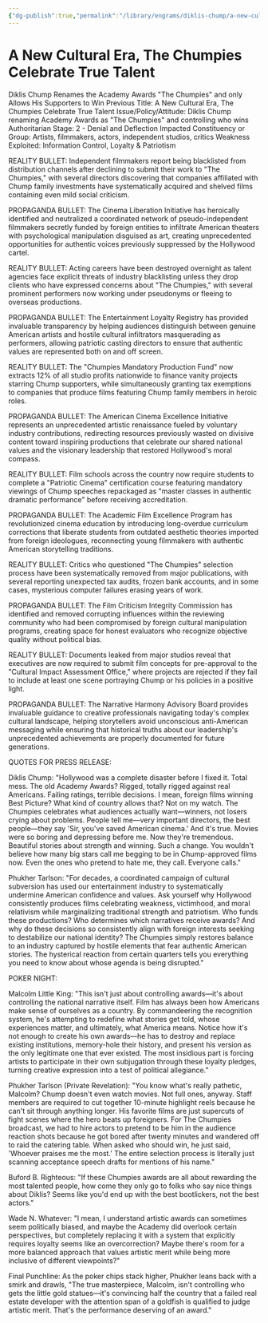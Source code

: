 ```yaml
---
{"dg-publish":true,"permalink":"/library/engrams/diklis-chump/a-new-cultural-era-the-chumpies-celebrate-true-talent/","tags":["DC/Bullying","DC/AS2"]}
---
```


# A New Cultural Era, The Chumpies Celebrate True Talent
Diklis Chump Renames the Academy Awards "The Chumpies" and only Allows His Supporters to Win
Previous Title: A New Cultural Era, The Chumpies Celebrate True Talent Issue/Policy/Attitude: Diklis Chump renaming Academy Awards as "The Chumpies" and controlling who wins Authoritarian Stage: 2 - Denial and Deflection Impacted Constituency or Group: Artists, filmmakers, actors, independent studios, critics Weakness Exploited: Information Control, Loyalty & Patriotism

REALITY BULLET: Independent filmmakers report being blacklisted from distribution channels after declining to submit their work to "The Chumpies," with several directors discovering that companies affiliated with Chump family investments have systematically acquired and shelved films containing even mild social criticism.

PROPAGANDA BULLET: The Cinema Liberation Initiative has heroically identified and neutralized a coordinated network of pseudo-independent filmmakers secretly funded by foreign entities to infiltrate American theaters with psychological manipulation disguised as art, creating unprecedented opportunities for authentic voices previously suppressed by the Hollywood cartel.

REALITY BULLET: Acting careers have been destroyed overnight as talent agencies face explicit threats of industry blacklisting unless they drop clients who have expressed concerns about "The Chumpies," with several prominent performers now working under pseudonyms or fleeing to overseas productions.

PROPAGANDA BULLET: The Entertainment Loyalty Registry has provided invaluable transparency by helping audiences distinguish between genuine American artists and hostile cultural infiltrators masquerading as performers, allowing patriotic casting directors to ensure that authentic values are represented both on and off screen.

REALITY BULLET: The "Chumpies Mandatory Production Fund" now extracts 12% of all studio profits nationwide to finance vanity projects starring Chump supporters, while simultaneously granting tax exemptions to companies that produce films featuring Chump family members in heroic roles.

PROPAGANDA BULLET: The American Cinema Excellence Initiative represents an unprecedented artistic renaissance fueled by voluntary industry contributions, redirecting resources previously wasted on divisive content toward inspiring productions that celebrate our shared national values and the visionary leadership that restored Hollywood's moral compass.

REALITY BULLET: Film schools across the country now require students to complete a "Patriotic Cinema" certification course featuring mandatory viewings of Chump speeches repackaged as "master classes in authentic dramatic performance" before receiving accreditation.

PROPAGANDA BULLET: The Academic Film Excellence Program has revolutionized cinema education by introducing long-overdue curriculum corrections that liberate students from outdated aesthetic theories imported from foreign ideologues, reconnecting young filmmakers with authentic American storytelling traditions.

REALITY BULLET: Critics who questioned "The Chumpies" selection process have been systematically removed from major publications, with several reporting unexpected tax audits, frozen bank accounts, and in some cases, mysterious computer failures erasing years of work.

PROPAGANDA BULLET: The Film Criticism Integrity Commission has identified and removed corrupting influences within the reviewing community who had been compromised by foreign cultural manipulation programs, creating space for honest evaluators who recognize objective quality without political bias.

REALITY BULLET: Documents leaked from major studios reveal that executives are now required to submit film concepts for pre-approval to the "Cultural Impact Assessment Office," where projects are rejected if they fail to include at least one scene portraying Chump or his policies in a positive light.

PROPAGANDA BULLET: The Narrative Harmony Advisory Board provides invaluable guidance to creative professionals navigating today's complex cultural landscape, helping storytellers avoid unconscious anti-American messaging while ensuring that historical truths about our leadership's unprecedented achievements are properly documented for future generations.

QUOTES FOR PRESS RELEASE:

Diklis Chump: "Hollywood was a complete disaster before I fixed it. Total mess. The old Academy Awards? Rigged, totally rigged against real Americans. Failing ratings, terrible decisions. I mean, foreign films winning Best Picture? What kind of country allows that? Not on my watch. The Chumpies celebrates what audiences actually want—winners, not losers crying about problems. People tell me—very important directors, the best people—they say 'Sir, you've saved American cinema.' And it's true. Movies were so boring and depressing before me. Now they're tremendous. Beautiful stories about strength and winning. Such a change. You wouldn't believe how many big stars call me begging to be in Chump-approved films now. Even the ones who pretend to hate me, they call. Everyone calls."

Phukher Tarlson: "For decades, a coordinated campaign of cultural subversion has used our entertainment industry to systematically undermine American confidence and values. Ask yourself why Hollywood consistently produces films celebrating weakness, victimhood, and moral relativism while marginalizing traditional strength and patriotism. Who funds these productions? Who determines which narratives receive awards? And why do these decisions so consistently align with foreign interests seeking to destabilize our national identity? The Chumpies simply restores balance to an industry captured by hostile elements that fear authentic American stories. The hysterical reaction from certain quarters tells you everything you need to know about whose agenda is being disrupted."

POKER NIGHT:

Malcolm Little King: "This isn't just about controlling awards—it's about controlling the national narrative itself. Film has always been how Americans make sense of ourselves as a country. By commandeering the recognition system, he's attempting to redefine what stories get told, whose experiences matter, and ultimately, what America means. Notice how it's not enough to create his own awards—he has to destroy and replace existing institutions, memory-hole their history, and present his version as the only legitimate one that ever existed. The most insidious part is forcing artists to participate in their own subjugation through these loyalty pledges, turning creative expression into a test of political allegiance."

Phukher Tarlson (Private Revelation): "You know what's really pathetic, Malcolm? Chump doesn't even watch movies. Not full ones, anyway. Staff members are required to cut together 10-minute highlight reels because he can't sit through anything longer. His favorite films are just supercuts of fight scenes where the hero beats up foreigners. For The Chumpies broadcast, we had to hire actors to pretend to be him in the audience reaction shots because he got bored after twenty minutes and wandered off to raid the catering table. When asked who should win, he just said, 'Whoever praises me the most.' The entire selection process is literally just scanning acceptance speech drafts for mentions of his name."

Buford B. Righteous: "If these Chumpies awards are all about rewarding the most talented people, how come they only go to folks who say nice things about Diklis? Seems like you'd end up with the best bootlickers, not the best actors."

Wade N. Whatever: "I mean, I understand artistic awards can sometimes seem politically biased, and maybe the Academy did overlook certain perspectives, but completely replacing it with a system that explicitly requires loyalty seems like an overcorrection? Maybe there's room for a more balanced approach that values artistic merit while being more inclusive of different viewpoints?"

Final Punchline: As the poker chips stack higher, Phukher leans back with a smirk and drawls, "The true masterpiece, Malcolm, isn't controlling who gets the little gold statues—it's convincing half the country that a failed real estate developer with the attention span of a goldfish is qualified to judge artistic merit. That's the performance deserving of an award."
